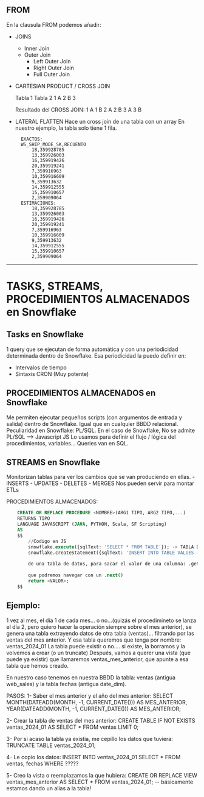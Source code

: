 
## FROM

En la clausula FROM podemos añadir:
- JOINS
  - Inner Join
  - Outer Join
    - Left Outer Join
    - Right Outer Join
    - Full Outer Join
- CARTESIAN PRODUCT / CROSS JOIN

    Tabla 1     Tabla 2
        1           A
        2           B
        3   

    Resultado del CROSS JOIN:
        1 A
        1 B
        2 A
        2 B
        3 A
        3 B
- LATERAL FLATTEN
  Hace un cross join de una tabla con un array 
    En nuestro ejemplo, la tabla solo tiene 1 fila.

        EXACTOS:
        WS_SHIP_MODE_SK,RECUENTO
            18,359928785
            13,359926003
            16,359919426
            20,359919241
            7,359916963
            10,359916609
            9,359913632
            14,359912555
            15,359910657
            2,359909064
        ESTIMACIONES: 
            18,359928785
            13,359926003
            16,359919426
            20,359919241
            7,359916963
            10,359916609
            9,359913632
            14,359912555
            15,359910657
            2,359909064



---

# TASKS, STREAMS, PROCEDIMIENTOS ALMACENADOS en Snowflake

## Tasks en Snowflake

1 query que se ejecutan de forma automática y con una periodicidad determinada dentro de Snowflake.
Esa periodicidad la puedo definir en:
- Intervalos de tiempo
- Sintaxis CRON (Muy potente)

## PROCEDIMIENTOS ALMACENADOS en Snowflake

Me permiten ejecutar pequeños scripts (con argumentos de entrada y salida) dentro de Snowflake.
Igual que en cualquier BBDD relacional.
Peculiaridad en Snowflake: PL/SQL.
    En el caso de Snowflake, No se admite PL/SQL --> Javascript
    JS Lo usamos para definir el flujo / lógica del procedimientos, variables...
    Queries van en SQL.

## STREAMS en Snowflake

Monitorizan tablas para ver los cambios que se van produciendo en ellas.
    - INSERTS
    - UPDATES
    - DELETES
    - MERGES
Nos pueden servir para montar ETLs


PROCEDIMIENTOS ALMACENADOS:
```sql
    CREATE OR REPLACE PROCEDURE <NOMBRE>(ARG1 TIPO, ARG2 TIPO,...)
    RETURNS TIPO
    LANGUAGE JAVASCRIPT (JAVA, PYTHON, Scala, SF Scripting)
    AS
    $$
        //Codigo en JS
        snowflake.execute({sqlText: 'SELECT * FROM TABLE'}); -> TABLA DE DATOS (resultset) 
        snowflake.createStatement({sqlText: 'INSERT INTO TABLE VALUES (?,?)', binds: [ARG1, ARG2]});  ---> Statement  .execute() --> Tabla de datos
            
        de una tabla de datos, para sacar el valor de una columna: .getColumnValue(1) --> Devuelve el valor de la primera columna
        
        que podremos navegar con un .next()
        return <VALOR>;
    $$
```

## Ejemplo:

1 vez al mes, el día 1 de cada mes... o no...(quizás el procedimineto se lanza el día 2, pero quiero hacer la operación siempre sobre el mes anterior), se genera una tabla extrayendo datos de otra tabla (ventas)... filtrando por las ventas del mes anterior.
Y esa tabla queremos que tenga por nombre: ventas_2024_01
La tabla puede existir o no.... si existe, la borramos y la volvemos a crear (o un truncate)
Después, vamos a querer una vista (que puede ya existir) que llamaremos ventas_mes_anterior, que apunte a esa tabla que hemos creado.

En nuestro caso tenemos en nuestra BBDD la tabla: ventas (antigua web_sales) y la tabla fechas (antigua date_dim).

PASOS:
1- Saber el mes anterior y el año del mes anterior:
    SELECT
    MONTH(DATEADD(MONTH, -1, CURRENT_DATE())) AS MES_ANTERIOR,
    YEAR(DATEADD(MONTH, -1, CURRENT_DATE())) AS MES_ANTERIOR;

2- Crear la tabla de ventas del mes anterior:
    CREATE TABLE IF NOT EXISTS ventas_2024_01 AS SELECT * FROM ventas LIMIT 0;

3- Por si acaso la tabla ya existia, me cepillo los datos que tuviera:
    TRUNCATE TABLE ventas_2024_01;

4- Le copio los datos:
    INSERT INTO ventas_2024_01
    SELECT 
      * 
    FROM 
        ventas,
        fechas
    WHERE ?????

5- Creo la vista o reemplazamos la que hubiera:
    CREATE OR REPLACE VIEW ventas_mes_anterior AS SELECT * FROM ventas_2024_01;
        -- básicamente estamos dando un alias a la tabla!

